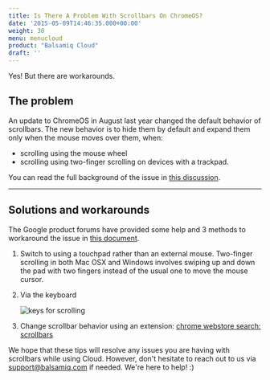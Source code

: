 ```yaml
---
title: Is There A Problem With Scrollbars On ChromeOS?
date: '2015-05-09T14:46:35.000+00:00'
weight: 30
menu: menucloud
product: "Balsamiq Cloud"
draft: ''
---
```


Yes! But there are workarounds.

## The problem

An update to ChromeOS in August last year changed the default behavior of scrollbars. The new behavior is to hide them by default and expand them only when the mouse moves over them, when:

* scrolling using the mouse wheel
* scrolling using two-finger scrolling on devices with a trackpad.

You can read the full background of the issue in [this discussion](https://bugs.chromium.org/p/chromium/issues/detail?id=761237).

* * *

## Solutions and workarounds

The Google product forums have provided some help and 3 methods to workaround the issue in [this document](https://productforums.google.com/forum/#!topic/chromebook-central/KLMQVJ8MrA8).

1. Switch to using a touchpad rather than an external mouse. Two-finger scrolling in both Mac OSX and Windows involves swiping up and down the pad with two fingers instead of the usual one to move the mouse cursor.

2. Via the keyboard

	![keys for scrolling](https://media.balsamiq.com/img/support/prodfaqs/scrollkeys.png)

3. Change scrollbar behavior using an extension: [chrome webstore search: scrollbars](https://chrome.google.com/webstore/search/scrollbars?_category=extensions)

We hope that these tips will resolve any issues you are having with scrollbars while using Cloud. However, don't hesitate to reach out to us via [support@balsamiq.com](mailto:support@balsamiq.com) if needed. We're here to help! :)
